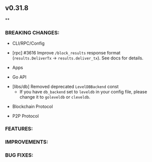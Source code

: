 ## v0.31.8

**

### BREAKING CHANGES:

* CLI/RPC/Config
- [rpc] \#3616 Improve `/block_results` response format (`results.DeliverTx` ->
  `results.deliver_tx`). See docs for details.

* Apps

* Go API
- [libs/db] Removed deprecated `LevelDBBackend` const
  * If you have `db_backend` set to `leveldb` in your config file, please
    change it to `goleveldb` or `cleveldb`.

* Blockchain Protocol

* P2P Protocol

### FEATURES:

### IMPROVEMENTS:

### BUG FIXES:
